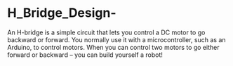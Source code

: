 # H_Bridge_Design-
An H-bridge is a simple circuit that lets you control a DC motor to go backward or forward.  You normally use it with a microcontroller, such as an Arduino, to control motors.  When you can control two motors to go either forward or backward – you can build yourself a robot!
